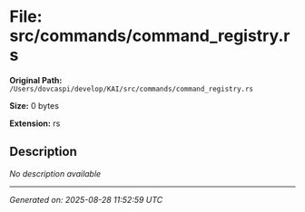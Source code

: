 # File: src/commands/command_registry.rs

**Original Path:** `/Users/dovcaspi/develop/KAI/src/commands/command_registry.rs`

**Size:** 0 bytes

**Extension:** rs

## Description

*No description available*

---
*Generated on: 2025-08-28 11:52:59 UTC*
